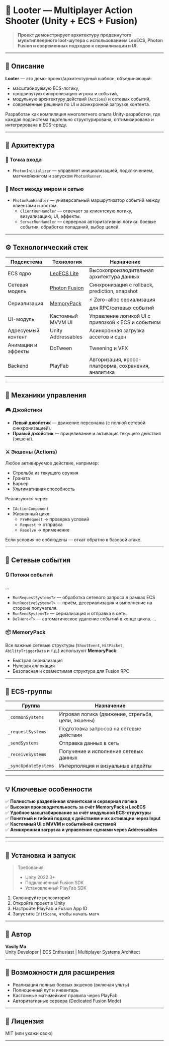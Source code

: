 # 🔫 Looter — Multiplayer Action Shooter (Unity + ECS + Fusion)

> **Проект демонстрирует архитектуру продвинутого мультиплеерного loot-шутера с использованием LeoECS, Photon Fusion и современных подходов к сериализации и UI.**

---

## 🧠 Описание

**Looter** — это демо-проект/архитектурный шаблон, объединяющий:
- масштабируемую ECS-логику,
- продвинутую синхронизацию игрока и событий,
- модульную архитектуру действий (`Actions`) и сетевых событий,
- современные решения по UI и асинхронной загрузке контента.

Разработан как компиляция многолетнего опыта Unity-разработки, где каждая подсистема тщательно структурирована, оптимизирована и интегрирована в ECS-среду.

---

## 🧱 Архитектура

### 📌 Точка входа
- `PhotonInitializer` — управляет инициализацией, подключением, матчмейкингом и запуском `PhotonRunner`.

### 🔀 Мост между миром и сетью
- `PhotonRunHandler` — универсальный маршрутизатор событий между клиентами и хостом.
  - `ClientRunHandler` — отвечает за клиентскую логику, визуализацию, UI, эффекты.
  - `ServerRunHandler` — серверная авторитативная логика: боевые события, обработка попаданий, выбор целей.

---

## ⚙️ Технологический стек

| Подсистема           | Технология              | Назначение                                                      |
|----------------------|-------------------------|-----------------------------------------------------------------|
| ECS ядро             | [LeoECS Lite](https://github.com/Leopotam/ecs) | Высокопроизводительная архитектура данных                      |
| Сетевая модель       | [Photon Fusion](https://doc.photonengine.com/fusion) | Синхронизация с rollback, prediction, snapshot                 |
| Сериализация         | [MemoryPack](https://github.com/Cysharp/MemoryPack) | ⚡ Zero-alloc сериализация для RPC/сетевых событий             |
| UI-модуль            | Кастомный MVVM UI       | Управление логикой UI с привязкой к ECS и событиям             |
| Адресуемый контент   | Unity Addressables      | Асинхронная загрузка ассетов и сцен                            |
| Анимации и эффекты   | DoTween                 | Tweening и VFX                                                 |
| Backend              | PlayFab                 | Авторизация, кросс-платформа, сохранения, аналитика            |

---

## 🔧 Механики управления

### 🎮 Джойстики

- **Левый джойстик** — движение персонажа (с полной сетевой синхронизацией).
- **Правый джойстик** — прицеливание и активация текущего действия (экшена).

### ⚔️ Экшены (Actions)
Любое активируемое действие, например:
- Стрельба из текущего оружия
- Граната
- Барьер
- Ультимативная способность

Реализуются через:
- `IActionComponent`
- Жизненный цикл:
  - `PreRequest` → проверка условий
  - `Request` → отправка
  - `Resolve` → применение

Если условия не соблюдены — откат обратно к базовой атаке.

---

## 📡 Сетевые события

### 🔃 Потоки событий
...
- `RunRequestSystem<T>` — обработка сетевого запроса в рамках ECS
- `RunReceiveSystem<T>` — приём, десериализация и выполнение на стороне получателя.
- `RunSendSystem<T>` — сериализация и отправка в сеть.
- `DelHere<T>` — автоматическое удаление событий в конце цикла.
...
### 📦 MemoryPack
Все важные сетевые структуры (`ShootEvent`, `HitPacket`, `AbilityTriggerData` и т.д.) используют **MemoryPack**:
- Быстрая сериализация
- Нулевая аллокация
- Безопасная и совместимая структура для Fusion RPC

---

## 🧩 ECS-группы

| Группа           | Назначение                             |
|------------------|-----------------------------------------|
| `_commonSystems` | Игровая логика (движение, стрельба, цели, экшены) |
| `_requestSystems`| Подготовка запросов на сетевые действия |
| `_sendSystems`   | Отправка данных в сеть                  |
| `_receiveSystems`| Получение и исполнение сетевых данных  |
| `_syncUpdateSystems` | Интерполяция и визуальные апдейты  |

---

## 💡 Ключевые особенности

✅ **Полностью разделённая клиентская и серверная логика**  
✅ **Высокая производительность за счёт MemoryPack и LeoECS**  
✅ **Удобное масштабирование за счёт модульной ECS-структуры**  
✅ **Понятный и гибкий подход к действиям и их активации через Input**  
✅ **Кастомный UI с MVVM и событийной системой**  
✅ **Асинхронная загрузка и управление сценами через Addressables**

---

---

## 📌 Установка и запуск

> Требования:
> - Unity 2022.3+
> - Подключённый Fusion SDK
> - Установленный PlayFab SDK

1. Склонируйте репозиторий
2. Откройте проект в Unity
3. Настройте PlayFab и Fusion App ID
4. Запустите `InitScene`, чтобы начать матч

---

## 👤 Автор

**Vasily Ma**  
Unity Developer | ECS Enthusiast | Multiplayer Systems Architect

---

## 🧪 Возможности для расширения

- Реализация полных боевых экшенов (включая ульты)
- Полноценный лут и инвентарь
- Кастомные матчмейкинг правила через PlayFab
- Авторитативные сервера (Dedicated Fusion Mode)

---

## 📜 Лицензия

MIT (или укажи свою)

---

